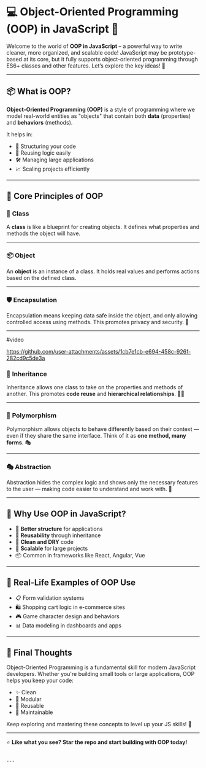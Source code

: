 
# 💻 Object-Oriented Programming (OOP) in JavaScript 🚀

Welcome to the world of **OOP in JavaScript** – a powerful way to write cleaner, more organized, and scalable code! JavaScript may be prototype-based at its core, but it fully supports object-oriented programming through ES6+ classes and other features. Let’s explore the key ideas! 🧠

---

## 📦 What is OOP?

**Object-Oriented Programming (OOP)** is a style of programming where we model real-world entities as "objects" that contain both **data** (properties) and **behaviors** (methods).

It helps in:

- 🧱 Structuring your code
- 🔄 Reusing logic easily
- 🛠️ Managing large applications
- 📈 Scaling projects efficiently

---

## 🧠 Core Principles of OOP

### 🏫 **Class**
A **class** is like a blueprint for creating objects. It defines what properties and methods the object will have.

---

### 📦 **Object**
An **object** is an instance of a class. It holds real values and performs actions based on the defined class.

---

### 🛡️ **Encapsulation**
Encapsulation means keeping data safe inside the object, and only allowing controlled access using methods. This promotes privacy and security. 🔐

---

#video







https://github.com/user-attachments/assets/1cb7e1cb-e694-458c-926f-282cd9c5de3a







### 🧬 **Inheritance**
Inheritance allows one class to take on the properties and methods of another. This promotes **code reuse** and **hierarchical relationships**. 👨‍👧

---

### 🧩 **Polymorphism**
Polymorphism allows objects to behave differently based on their context — even if they share the same interface. Think of it as **one method, many forms**. 🎭

---

### 🎭 **Abstraction**
Abstraction hides the complex logic and shows only the necessary features to the user — making code easier to understand and work with. 🧊

---

## 🚀 Why Use OOP in JavaScript?

- 📐 **Better structure** for applications
- 🔁 **Reusability** through inheritance
- 🧹 **Clean and DRY** code
- 🌱 **Scalable** for large projects
- 📦 Common in frameworks like React, Angular, Vue

---

## 🧳 Real-Life Examples of OOP Use

- 📋 Form validation systems
- 🛍️ Shopping cart logic in e-commerce sites
- 🎮 Game character design and behaviors
- 📊 Data modeling in dashboards and apps

---

## 🎯 Final Thoughts

Object-Oriented Programming is a fundamental skill for modern JavaScript developers. Whether you're building small tools or large applications, OOP helps you keep your code:

- ✨ Clean
- 🧩 Modular
- 🔄 Reusable
- 🧠 Maintainable

Keep exploring and mastering these concepts to level up your JS skills! 💪

---

⭐ **Like what you see? Star the repo and start building with OOP today!**

```

---


